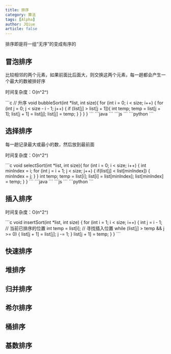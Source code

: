 ```yaml
---
title: 排序
category: 算法
tags: [Alpha]
author: JQiue
article: false
---
```


排序即是将一组“无序”的变成有序的

## 冒泡排序

比较相邻的两个元素，如果前面比后面大，则交换这两个元素，每一趟都会产生一个最大的数被排好序

时间复杂度：O(n^2^)

<CodeGroup>

<CodeGroupItem title="C" active>
```c
// 升序
void bubbleSort(int *list, int size){
  for (int i = 0; i < size; i++)
  {
    for (int j = 0; j < size - i - 1; j++) {
      if (list[j] > list[j + 1]){
        int temp;
        temp = list[j + 1];
        list[j + 1] = list[j];
        list[j] = temp;
      }
    }
  }
}
```
</CodeGroupItem>

<CodeGroupItem title="java">
```java
```
</CodeGroupItem>

<CodeGroupItem title="javascript">
```js
```
</CodeGroupItem>

<CodeGroupItem title="python">
```python
```
</CodeGroupItem>

</CodeGroup>

## 选择排序

每一趟记录最大或最小的数，然后放到最前面

时间复杂度：O(n^2^)

<CodeGroup>

<CodeGroupItem title="C" active>
```c
void selectSort(int *list, int size){
  for (int i = 0; i < size; i++)
  {
    int minIndex = i;
    for (int j = i + 1; j < size; j++)
    {
      if(list[j] < list[minIndex]) {
        minIndex = j;
      }
    }
    int temp;
    temp = list[i];
    list[i] = list[minIndex];
    list[minIndex] = temp;
  }
}
```
</CodeGroupItem>

<CodeGroupItem title="java">
```java
```
</CodeGroupItem>

<CodeGroupItem title="javascript">
```js
```
</CodeGroupItem>

<CodeGroupItem title="python">
```python
```
</CodeGroupItem>

</CodeGroup>

## 插入排序

时间复杂度：O(n^2^)

<CodeGroup>

<CodeGroupItem title="C" active>
```c
void insertSort(int *list, int size) {
  for (int i = 1; i < size; i++)
  {
    int j = i - 1; // 当前已排序的位置
    int temp = list[i];
    // 寻找插入位置
    while (list[j] > temp && j >= 0)
    {
      list[j + 1] = list[j];
      j -= 1;
    }
    list[j + 1] = temp;
  }
}
```
</CodeGroupItem>

</CodeGroup>

## 快速排序

## 堆排序

## 归并排序

## 希尔排序

## 桶排序

## 基数排序

